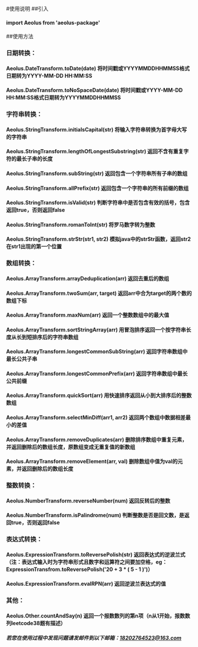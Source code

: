 #使用说明
##引入
#### import Aeolus from 'aeolus-package'
##使用方法
### 日期转换：
#### Aeolus.DateTransform.toDate(date)         将时间戳或YYYYMMDDHHMMSS格式日期转为YYYY-MM-DD HH:MM:SS
#### Aeolus.DateTransform.toNoSpaceDate(date)  将时间戳或YYYY-MM-DD HH:MM:SS格式日期转为YYYYMMDDHHMMSS
### 字符串转换：
#### Aeolus.StringTransform.initialsCapital(str) 将输入字符串转换为首字母大写的字符串
#### Aeolus.StringTransform.lengthOfLongestSubstring(str) 返回不含有重复字符的最长子串的长度
#### Aeolus.StringTransform.subString(str) 返回包含一个字符串所有子串的数组
#### Aeolus.StringTransform.allPrefix(str) 返回包含一个字符串的所有前缀的数组
#### Aeolus.StringTransform.isValid(str) 判断字符串中是否包含有效的括号，包含返回true，否则返回false
#### Aeolus.StringTransform.romanToInt(str) 将罗马数字转为整数
#### Aeolus.StringTransform.strStr(str1, str2) 模拟java中的strStr函数，返回str2在str1出现的第一个位置
### 数组转换：
#### Aeolus.ArrayTransform.arrayDeduplication(arr) 返回去重后的数组
#### Aeolus.ArrayTransform.twoSum(arr, target) 返回arr中合为target的两个数的数组下标
#### Aeolus.ArrayTransform.maxNum(arr) 返回一个整数数组中的最大值
#### Aeolus.ArrayTransform.sortStringArray(arr) 用冒泡排序返回一个按字符串长度从长到短排序后的字符串数组
#### Aeolus.ArrayTransform.longestCommonSubString(arr) 返回字符串数组中最长公共子串
#### Aeolus.ArrayTransform.longestCommonPrefix(arr) 返回字符串数组中最长公共前缀
#### Aeolus.ArrayTransform.quickSort(arr) 用快速排序返回从小到大排序后的整数数组
#### Aeolus.ArrayTransform.selectMinDiff(arr1, arr2) 返回两个数组中数据相差最小的差值
#### Aeolus.ArrayTransform.removeDuplicates(arr) 删除排序数组中重复元素，并返回删除后的数组长度，原数组变成无重复值的新数组
#### Aeolus.ArrayTransform.removeElement(arr, val) 删除数组中值为val的元素，并返回删除后的数组长度
### 整数转换：
#### Aeolus.NumberTransform.reverseNumber(num) 返回反转后的整数
#### Aeolus.NumberTransform.isPalindrome(num) 判断整数是否是回文数，是返回true，否则返回false
### 表达式转换：
#### Aeolus.ExpressionTransform.toReversePolish(str) 返回表达式的逆波兰式（注：表达式输入时为字符串形式且数字和运算符之间要加空格，eg：ExpressionTransfrom.toReversePolish('20 + 3 * ( 5 - 1 )')）
#### Aeolus.ExpressionTransform.evalRPN(arr) 返回逆波兰表达式的值
### 其他：
#### Aeolus.Other.countAndSay(n) 返回一个报数数列的第n项（n从1开始，报数数列leetcode38题有描述）

##### 若您在使用过程中发现问题请发邮件到以下邮箱：18202764523@163.com
